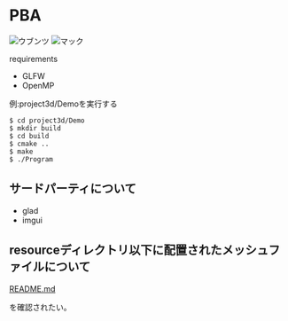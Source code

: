 # PBA

![ウブンツ](https://github.com/poly-bear/PBA/actions/workflows/ubuntu.yml/badge.svg)
![マック](https://github.com/poly-bear/PBA/actions/workflows/mac.yml/badge.svg)

requirements
- GLFW
- OpenMP

例:project3d/Demoを実行する
```
$ cd project3d/Demo
$ mkdir build
$ cd build
$ cmake ..
$ make
$ ./Program
```

## サードパーティについて

* glad
* imgui

## resourceディレクトリ以下に配置されたメッシュファイルについて

[README.md](/resource/README.md)

を確認されたい。
